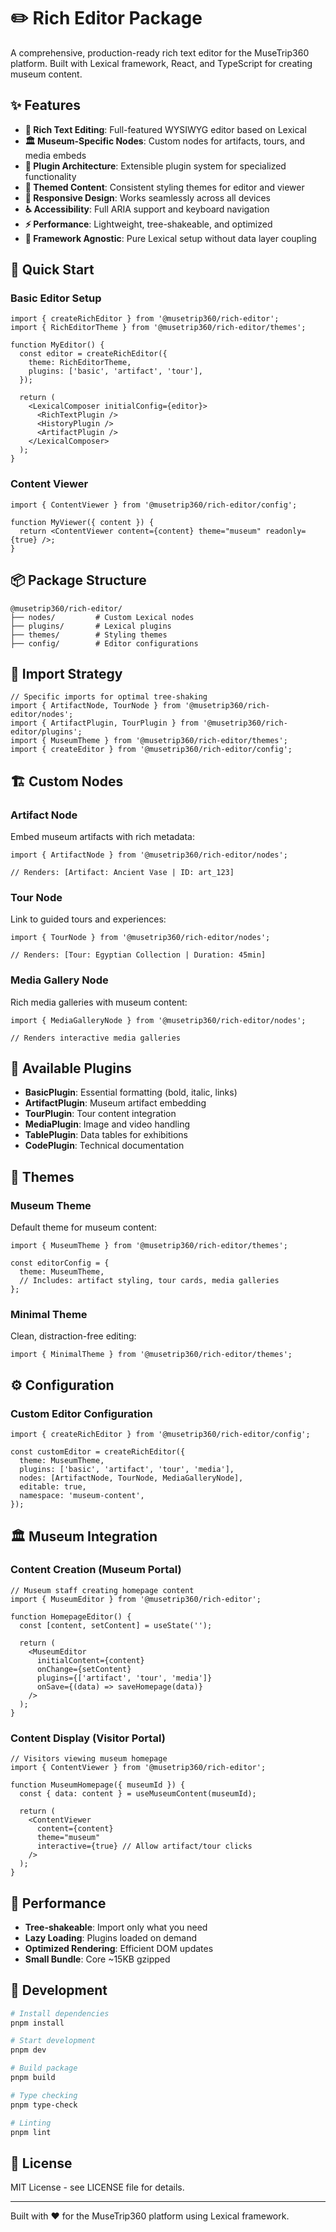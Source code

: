 # ✏️ Rich Editor Package

A comprehensive, production-ready rich text editor for the MuseTrip360 platform. Built with Lexical framework, React, and TypeScript for creating museum content.

## ✨ Features

- **📝 Rich Text Editing**: Full-featured WYSIWYG editor based on Lexical
- **🏛️ Museum-Specific Nodes**: Custom nodes for artifacts, tours, and media embeds
- **🔌 Plugin Architecture**: Extensible plugin system for specialized functionality
- **🎨 Themed Content**: Consistent styling themes for editor and viewer
- **📱 Responsive Design**: Works seamlessly across all devices
- **♿ Accessibility**: Full ARIA support and keyboard navigation
- **⚡ Performance**: Lightweight, tree-shakeable, and optimized
- **🔧 Framework Agnostic**: Pure Lexical setup without data layer coupling

## 🚀 Quick Start

### Basic Editor Setup

```tsx
import { createRichEditor } from '@musetrip360/rich-editor';
import { RichEditorTheme } from '@musetrip360/rich-editor/themes';

function MyEditor() {
  const editor = createRichEditor({
    theme: RichEditorTheme,
    plugins: ['basic', 'artifact', 'tour'],
  });

  return (
    <LexicalComposer initialConfig={editor}>
      <RichTextPlugin />
      <HistoryPlugin />
      <ArtifactPlugin />
    </LexicalComposer>
  );
}
```

### Content Viewer

```tsx
import { ContentViewer } from '@musetrip360/rich-editor/config';

function MyViewer({ content }) {
  return <ContentViewer content={content} theme="museum" readonly={true} />;
}
```

## 📦 Package Structure

```
@musetrip360/rich-editor/
├── nodes/         # Custom Lexical nodes
├── plugins/       # Lexical plugins
├── themes/        # Styling themes
├── config/        # Editor configurations
```

## 🎯 Import Strategy

```tsx
// Specific imports for optimal tree-shaking
import { ArtifactNode, TourNode } from '@musetrip360/rich-editor/nodes';
import { ArtifactPlugin, TourPlugin } from '@musetrip360/rich-editor/plugins';
import { MuseumTheme } from '@musetrip360/rich-editor/themes';
import { createEditor } from '@musetrip360/rich-editor/config';
```

## 🏗️ Custom Nodes

### Artifact Node

Embed museum artifacts with rich metadata:

```tsx
import { ArtifactNode } from '@musetrip360/rich-editor/nodes';

// Renders: [Artifact: Ancient Vase | ID: art_123]
```

### Tour Node

Link to guided tours and experiences:

```tsx
import { TourNode } from '@musetrip360/rich-editor/nodes';

// Renders: [Tour: Egyptian Collection | Duration: 45min]
```

### Media Gallery Node

Rich media galleries with museum content:

```tsx
import { MediaGalleryNode } from '@musetrip360/rich-editor/nodes';

// Renders interactive media galleries
```

## 🔌 Available Plugins

- **BasicPlugin**: Essential formatting (bold, italic, links)
- **ArtifactPlugin**: Museum artifact embedding
- **TourPlugin**: Tour content integration
- **MediaPlugin**: Image and video handling
- **TablePlugin**: Data tables for exhibitions
- **CodePlugin**: Technical documentation

## 🎨 Themes

### Museum Theme

Default theme for museum content:

```tsx
import { MuseumTheme } from '@musetrip360/rich-editor/themes';

const editorConfig = {
  theme: MuseumTheme,
  // Includes: artifact styling, tour cards, media galleries
};
```

### Minimal Theme

Clean, distraction-free editing:

```tsx
import { MinimalTheme } from '@musetrip360/rich-editor/themes';
```

## ⚙️ Configuration

### Custom Editor Configuration

```tsx
import { createRichEditor } from '@musetrip360/rich-editor/config';

const customEditor = createRichEditor({
  theme: MuseumTheme,
  plugins: ['basic', 'artifact', 'tour', 'media'],
  nodes: [ArtifactNode, TourNode, MediaGalleryNode],
  editable: true,
  namespace: 'museum-content',
});
```

## 🏛️ Museum Integration

### Content Creation (Museum Portal)

```tsx
// Museum staff creating homepage content
import { MuseumEditor } from '@musetrip360/rich-editor';

function HomepageEditor() {
  const [content, setContent] = useState('');

  return (
    <MuseumEditor
      initialContent={content}
      onChange={setContent}
      plugins={['artifact', 'tour', 'media']}
      onSave={(data) => saveHomepage(data)}
    />
  );
}
```

### Content Display (Visitor Portal)

```tsx
// Visitors viewing museum homepage
import { ContentViewer } from '@musetrip360/rich-editor';

function MuseumHomepage({ museumId }) {
  const { data: content } = useMuseumContent(museumId);

  return (
    <ContentViewer
      content={content}
      theme="museum"
      interactive={true} // Allow artifact/tour clicks
    />
  );
}
```

## 🚀 Performance

- **Tree-shakeable**: Import only what you need
- **Lazy Loading**: Plugins loaded on demand
- **Optimized Rendering**: Efficient DOM updates
- **Small Bundle**: Core ~15KB gzipped

## 🧪 Development

```bash
# Install dependencies
pnpm install

# Start development
pnpm dev

# Build package
pnpm build

# Type checking
pnpm type-check

# Linting
pnpm lint
```

## 📄 License

MIT License - see LICENSE file for details.

---

Built with ❤️ for the MuseTrip360 platform using Lexical framework.

